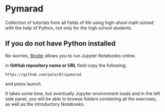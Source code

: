# Pymarad
Collection of tutorials from all fields of life using high-shool math solved with the help of Python, not only for the high school students.

## If you do not have Python installed
No worries, [Binder](https://mybinder.org/) allows you to run Jupyter Notebooks online.

in **GitHub repository name or URL** field
copy the following:

`https://github.com/palec87/pymarad` 

and press launch.

It takes some time, but eventually Jupyter environment loads and in the left side panel, you will be able to browse folders containing all the exercises, as well as the introductory Notebooks.
